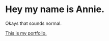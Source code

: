 <html>
<body>
<head></head>
	<h1> Hey my name is <b>Annie</b>.</h1>
	<p>Okays that sounds normal.</p>
	<a href = "https://www.annie-liao.com">This is my portfolio. </a>
</body>
</html>